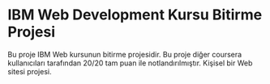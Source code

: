 # IBM Web Development Kursu Bitirme Projesi

Bu proje IBM Web kursunun bitirme projesidir.
Bu proje diğer coursera kullanıcıları tarafından 20/20 tam puan ile notlandırılmıştır.
Kişisel bir Web sitesi projesi.
